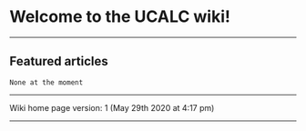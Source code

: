 # Welcome to the UCALC wiki!

---

Featured articles
-----------

`None at the moment`

---

Wiki home page version: 1 (May 29th 2020 at 4:17 pm)

---
